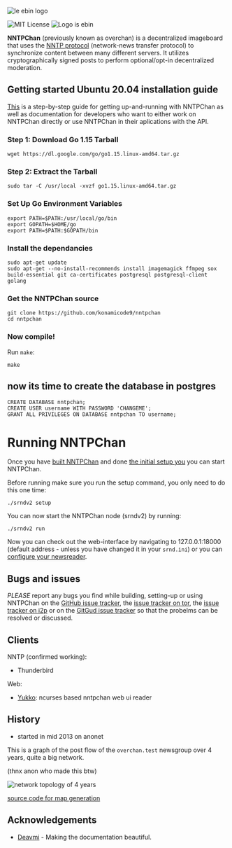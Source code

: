 
![le ebin logo](nntpchan.png "ebin logo")

![MIT License](https://img.shields.io/github/license/majestrate/nntpchan.svg)
![Logo is ebin](https://img.shields.io/badge/logo-ebin-brightgreen.svg)


**NNTPChan** (previously known as overchan) is a decentralized imageboard that uses the [NNTP protocol](https://en.wikipedia.org/wiki/Network_News_Transfer_Protocol) (network-news transfer protocol) to synchronize content between many different servers. It utilizes cryptographically signed posts to perform optional/opt-in decentralized moderation.

## Getting started Ubuntu 20.04 installation guide

[This](doc) is a step-by-step guide for getting up-and-running with NNTPChan as well as documentation for developers who want to either work on NNTPChan directly or use NNTPChan in their aplications with the API.

### Step 1: Download Go 1.15 Tarball
```
wget https://dl.google.com/go/go1.15.linux-amd64.tar.gz
```

### Step 2: Extract the Tarball
```
sudo tar -C /usr/local -xvzf go1.15.linux-amd64.tar.gz
```

### Set Up Go Environment Variables
```
export PATH=$PATH:/usr/local/go/bin
export GOPATH=$HOME/go
export PATH=$PATH:$GOPATH/bin
```

### Install the dependancies

    sudo apt-get update
    sudo apt-get --no-install-recommends install imagemagick ffmpeg sox build-essential git ca-certificates postgresql postgresql-client golang
    

### Get the NNTPChan source
    git clone https://github.com/konamicode9/nntpchan
    cd nntpchan

### Now compile!

Run `make`:

    make

## now its time to create the database in postgres
```
CREATE DATABASE nntpchan;
CREATE USER username WITH PASSWORD 'CHANGEME';
GRANT ALL PRIVILEGES ON DATABASE nntpchan TO username;
```

Running NNTPChan
================

Once you have [built NNTPChan](building.md) and done [the initial setup you](setting-up.md) you can start NNTPChan.

Before running make sure you run the setup command, you only need to do this one time:

    ./srndv2 setup

You can now start the NNTPChan node (srndv2) by running:

    ./srndv2 run

Now you can check out the web-interface by navigating to 127.0.0.1:18000 (default address - unless you have changed it in your `srnd.ini`) or you can [configure your newsreader](extras/configure-newsreader.md).


## Bugs and issues

*PLEASE* report any bugs you find while building, setting-up or using NNTPChan on the [GitHub issue tracker](https://github.com/majestrate/nntpchan/issues), the [issue tracker on tor](http://git.psii2pdloxelodts.onion/psi/nntpchan/), the [issue tracker on i2p](http://git.psi.i2p/psi/nntpchan/) or on the [GitGud issue tracker](https://gitgud.io/jeff/nntpchan/issues) so that the probelms can be resolved or discussed.

## Clients

NNTP (confirmed working):

* Thunderbird

Web:

* [Yukko](https://github.com/faissaloo/Yukko): ncurses based nntpchan web ui reader

## History

* started in mid 2013 on anonet

This is a graph of the post flow of the `overchan.test` newsgroup over 4 years, quite a big network.

(thnx anon who made this btw)

![network topology of 4 years](topology.png "changolia")

[source code for map generation](https://github.com/nilesr/nntpchan-mapper)

## Acknowledgements

* [Deavmi](https://deavmi.carteronline.net/) - Making the documentation beautiful.
